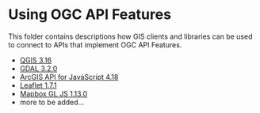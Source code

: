# Using OGC API Features

This folder contains descriptions how GIS clients and libraries can be used to connect to APIs that implement OGC API Features.

- [QGIS 3.16](qgis.md)
- [GDAL 3.2.0](gdal.md)
- [ArcGIS API for JavaScript 4.18](arcgis-js.md)
- [Leaflet 1.7.1](leaflet-js.md)
- [Mapbox GL JS 1.13.0](mapbox-gl-js.md)
- more to be added...
